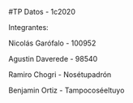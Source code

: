 #TP Datos - 1c2020

Integrantes: 

Nicolás Garófalo - 100952

Agustin Daverede - 98540

Ramiro Chogri - Nosétupadrón

Benjamin Ortiz - Tampocoséeltuyo
